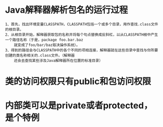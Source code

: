 # Java解释器解析包名的运行过程
	1、首先，找出环境变量CLASSPATH，CLASSPATH包括一个或多个目录，用作查找.class文件的根目录。
	2、从根目录开始，解释器获取包的名称并将每个句点替换成反斜杠，以从CLASSPATH根中产生一个路径名称（于是，package foo.bar.baz
		就变成了foo/bar/baz取决操作系统）。
	3、得到的路径会与CLASSPATH中的各个不同的项相连接，解释器就在这些目录中查找与你所要创建的类名称相关的.class文件。（解释器
		还会去查找某些涉及Java解释器所在位置的标准目录）
		
# 类的访问权限只有public和包访问权限

# 内部类可以是private或者protected，是个特例



